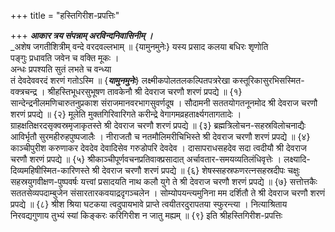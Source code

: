+++
title = "हस्तिगिरीश-प्रपत्तिः"

+++
**_आकार त्रय संपन्नाम् अरविन्दनिवासिनीम् ।_**  
_अशेष जगतीशित्रीम् वन्दे वरदवल्लभाम् ॥ {यामुनमुनेः} 
यस्य प्रसाद कलया बधिरः शृणोति  
पङ्गुः प्रधावति जवेन च वक्ति मूकः ।  
अन्धः प्रपश्यति सुतं लभते च वन्ध्या  
तं देवदेववरदं शरणं गतोऽस्मि ॥ {**_यामुनमुनेः_**} 
लक्ष्मीकपोलतलकल्पितपत्ररेखा 
कस्तूरिकासुरभिसस्मित-वक्त्रचन्द्र । 
श्रीहस्तिभूधरसुभूषण तावकेनौ 
श्री देवराज चरणौ शरणं प्रपद्ये ॥ {१} 
सान्देन्द्रनीलमणिचारुतनुप्रकाश 
संराजमानवरभागसुवर्णदूष । 
सौदामनी सततयोगतनूनमोद 
श्री देवराज चरणौ शरणं प्रपद्ये ॥ {२} 
मूलेति मुक्तगिरिवारिगते करीन्द्रे 
वेगागमव्रहतार्क्ष्यगतागतादेः । 
ग्राहक्षतिक्षरदसृक्वस्रमृजाकृतस्ते 
श्री देवराज चरणौ शरणं प्रपद्ये ॥ {३} 
ब्रह्मत्रिलोचन-सहस्रविलोचनाद्यैः 
आविर्भृतौ सुरमहीरुहपुष्पजालैः । 
नीराजतौ च नतमौलिमरीचिभिस्ते 
श्री देवराज चरणौ शरणं प्रपद्ये ॥ {४} 
काञ्चीपुरीश करुणाकर देवदेव 
देवादिसेव गरुडोपरि देवदेव । 
दासापराधसहदेव सदा त्वदीयौ 
श्री देवराज चरणौ शरणं प्रपद्ये ॥ {५} 
श्रीकाञ्चीपूर्णवचनप्रतिवाक्प्रसादात् 
अर्चावतार-समयव्यतिलंधिवृत्तेः । 
लक्ष्यादि-दिव्यमहिषीस्मित-कारिणस्ते 
श्री देवराज चरणौ शरणं प्रपद्ये ॥ {६} 
शेषस्सहस्रफणरत्नसहस्रदीपः 
चक्षुः सहस्रयुगवीक्षण-पुष्पवर्षः 
यत्त्वां प्रसादयति नाथ कलौ युगे ते 
श्री देवराज चरणौ शरणं प्रपद्ये ॥ {७} 
सत्तोत्तकैः सततसेव्यपदाम्बुजेन 
संसारतारकवयाद्रदृगञ्चलेन । 
सोम्योपयन्त्यमुनिना मम दर्शितौ ते 
श्री देवराज चरणौ शरणं प्रपद्ये ॥ {८} 
श्रीश श्रिया घटकया त्वदुपायभावे 
प्राप्ते त्वयीतरदुरापतया स्फुरन्त्या । 
नित्याश्रिताय निरवद्यगुणाय तुभ्यं 
स्यां किङ्करः करिगिरीश न जातु मह्यम् ॥ {९} 
इति श्रीहस्तिगिरीश-प्रपत्तिः



